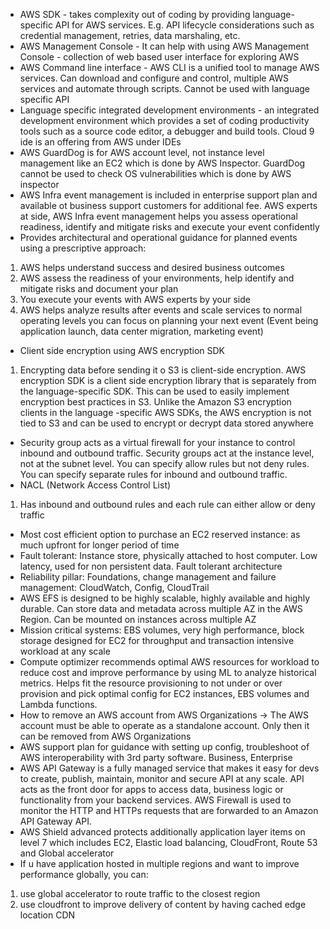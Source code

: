 * AWS SDK - takes complexity out of coding by providing language-specific API for AWS services. E.g. API lifecycle considerations such as credential management, retries, data marshaling, etc. 
* AWS Management Console - It can help with using AWS Management Console - collection of web based user interface for exploring AWS
* AWS Command line interface - AWS CLI is a unified tool to manage AWS services. Can download and configure and control, multiple AWS services and automate through scripts. Cannot be used with language specific API
* Language specific integrated development environments - an integrated development environment which provides a set of coding productivity tools such as a source code editor, a debugger and build tools. Cloud 9 ide is an offering from AWS under IDEs
* AWS GuardDog is for AWS account level, not instance level management like an EC2 which is done by AWS Inspector. GuardDog cannot be used to check OS vulnerabilities which is done by AWS inspector
* AWS Infra event management is included in enterprise support plan and available ot business support customers for additional fee. AWS experts at side, AWS Infra event management helps you assess operational readiness, identify and mitigate risks and execute your event confidently
* Provides architectural and operational guidance for planned events using a prescriptive approach:
1. AWS helps understand success and desired business outcomes
2. AWS assess the readiness of your environments, help identify and mitigate risks and document your plan
3. You execute your events with AWS experts by your side
4. AWS helps analyze results after events and scale services to normal operating levels you can focus on planning your next event
(Event being application launch, data center migration, marketing event)
* Client side encryption using AWS encryption SDK 
1. Encrypting data before sending it o S3 is client-side encryption. AWS encryption SDK is a client side encryption library that is separately from the language-specific SDK. This can be used to easily implement encryption best practices in S3. Unlike the Amazon S3 encryption clients in the language -specific AWS SDKs, the AWS encryption is not tied to S3 and can be used to encrypt or decrypt data stored anywhere
* Security group acts as a virtual firewall for your instance to control inbound and outbound traffic. Security groups act at the instance level, not at the subnet level. You can specify allow rules but not deny rules. You can specify separate rules for inbound and outbound traffic.
* NACL (Network Access Control List)
1. Has inbound and outbound rules and each rule can either allow or deny traffic
* Most cost efficient option to purchase an EC2 reserved instance: as much upfront for longer period of time
* Fault tolerant: Instance store, physically attached to host computer. Low latency, used for non persistent data. Fault tolerant architecture
* Reliability pillar: Foundations, change management and failure management: CloudWatch, Config, CloudTrail
* AWS EFS is designed to be highly scalable, highly available and highly durable. Can store data and metadata across multiple AZ in the AWS Region. Can be mounted on instances across multiple AZ
* Mission critical systems: EBS volumes, very high performance, block storage designed for EC2 for throughput and transaction intensive workload at any scale
* Compute optimizer recommends optimal AWS resources for workload to reduce cost and improve performance by using ML to analyze historical metrics. Helps fit the resource provisioning to not under or over provision and pick optimal config for EC2 instances, EBS volumes and Lambda functions.
* How to remove an AWS account from AWS Organizations -> The AWS account must be able to operate as a standalone account. Only then it can be removed from AWS Organizations
* AWS support plan for guidance with setting up config, troubleshoot of AWS interoperability with 3rd party software. Business, Enterprise
* AWS API Gateway is a fully managed service that makes it easy for devs to create, publish, maintain, monitor and secure API at any scale. API acts as the front door for apps to access data, business logic or functionality from your backend services. AWS Firewall is used to monitor the HTTP and HTTPs requests that are forwarded to an Amazon API Gateway API. 
* AWS Shield advanced protects additionally application layer items on level 7 which includes EC2, Elastic load balancing, CloudFront, Route 53 and Global accelerator
* If u have application hosted in multiple regions and want to improve performance globally, you can:
1. use global accelerator to route traffic to the closest region
2. use cloudfront to improve delivery of content by having cached edge location CDN